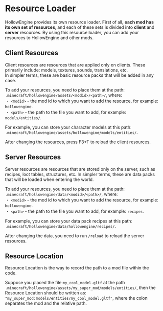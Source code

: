 # Resource Loader

HollowEngine provides its own resource loader. First of all, **each mod has its own set of resources**, and each of these sets is divided into **client** and **server** resources.
By using this resource loader, you can add your resources to HollowEngine and other mods.

## Client Resources

Client resources are resources that are applied only on clients. These primarily include: models, textures, sounds, translations, etc. <br>
In simpler terms, these are basic resource packs that will be added in any case.

To add your resources, you need to place them at the path: `.minecraft/hollowengine/assets/<modid>/<path>/`, where: <br>
・ `<modid>` - the mod id to which you want to add the resource, for example: `hollowengine`. <br>
・ `<path>` - the path to the file you want to add, for example: `models/entities/`. <br>

For example, you can store your character models at this path: `.minecraft/hollowengine/assets/hollowengine/models/entities/`.

After changing the resources, press F3+T to reload the client resources.

## Server Resources

Server resources are resources that are stored only on the server, such as recipes, loot tables, structures, etc.
In simpler terms, these are data packs that will be loaded when entering the world.

To add your resources, you need to place them at the path: `.minecraft/hollowengine/data/<modid>/<path>/`, where: <br>
・ `<modid>` - the mod id to which you want to add the resource, for example: `hollowengine`. <br>
・ `<path>` - the path to the file you want to add, for example: `recipes`. <br>

For example, you can store your data pack recipes at this path: `.minecraft/hollowengine/data/hollowengine/recipes/`.

After changing the data, you need to run `/reload` to reload the server resources.

## Resource Location

Resource Location is the way to record the path to a mod file within the code.

Suppose you placed the file `my_cool_model.gltf` at the path `.minecraft/hollowengine/assets/my_super_mod/models/entities/`, then the Resource Location should be written as: `"my_super_mod:models/entities/my_cool_model.gltf"`, where the colon separates the mod and the relative path.

